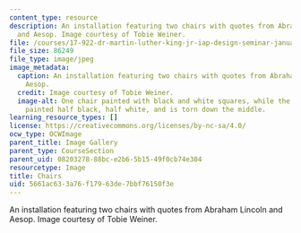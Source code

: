 ```yaml
---
content_type: resource
description: An installation featuring two chairs with quotes from Abraham Lincoln
  and Aesop. Image courtesy of Tobie Weiner.
file: /courses/17-922-dr-martin-luther-king-jr-iap-design-seminar-january-iap-2013/5661ac633a76f17963de7bbf76150f3e_Chairnew.jpg
file_size: 86249
file_type: image/jpeg
image_metadata:
  caption: An installation featuring two chairs with quotes from Abraham Lincoln and
    Aesop.
  credit: Image courtesy of Tobie Weiner.
  image-alt: One chair painted with black and white squares, while the another is
    painted half black, half white, and is torn down the middle.
learning_resource_types: []
license: https://creativecommons.org/licenses/by-nc-sa/4.0/
ocw_type: OCWImage
parent_title: Image Gallery
parent_type: CourseSection
parent_uid: 08203278-88bc-e2b6-5b15-49f0cb74e304
resourcetype: Image
title: Chairs
uid: 5661ac63-3a76-f179-63de-7bbf76150f3e
---
```

An installation featuring two chairs with quotes from Abraham Lincoln and Aesop. Image courtesy of Tobie Weiner.